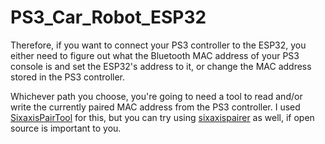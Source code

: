 # PS3_Car_Robot_ESP32

Therefore, if you want to connect your PS3 controller to the ESP32, you either need to figure out what the Bluetooth MAC address of your PS3 console is and set the ESP32's address to it, or change the MAC address stored in the PS3 controller.

<p dir="auto">Whichever path you choose, you're going to need a tool to read and/or write the currently paired MAC address from the PS3 controller. I used <a href="https://dancingpixelstudios.com/sixaxis-controller/sixaxispairtool/" rel="nofollow">SixaxisPairTool</a> for this, but you can try using <a href="https://github.com/user-none/sixaxispairer">sixaxispairer</a> as well, if open source is important to you.</p>
